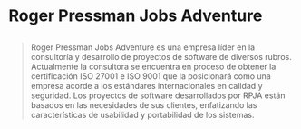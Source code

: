 # Roger Pressman Jobs Adventure
##
##
>Roger Pressman Jobs Adventure es una empresa líder en la consultoría y desarrollo de proyectos de software de diversos rubros. Actualmente la consultora se encuentra en proceso de obtener la certificación ISO 27001 e ISO 9001 que la posicionará como una empresa acorde a los estándares internacionales en calidad y seguridad.
Los proyectos de software desarrollados por RPJA están basados en las necesidades de sus clientes, enfatizando las características de usabilidad y portabilidad de los sistemas. 

